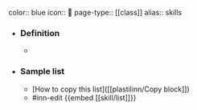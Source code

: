 color:: blue
icon:: 🔧
page-type:: [[class]]
alias:: skills

- ### Definition 
  - 
- ### Sample list
  - [How to copy this list]([[plastilinn/Copy block]])
  - #inn-edit {{embed [[skill/list]]}}


